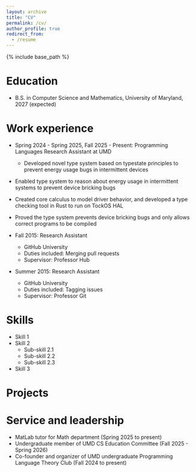 ```yaml
---
layout: archive
title: "CV"
permalink: /cv/
author_profile: true
redirect_from:
  - /resume
---
```


{% include base_path %}

Education
======
* B.S. in Computer Science and Mathematics, University of Maryland, 2027 (expected)

Work experience
======
* Spring 2024 - Spring 2025, Fall 2025 - Present: Programming Languages Research Assistant at UMD
  * Developed novel type system based on typestate principles to prevent energy usage bugs in intermittent devices
* Enabled type system to reason about energy usage in intermittent systems to prevent device bricking bugs
* Created core calculus to model driver behavior, and developed a type checking tool in Rust to run on TockOS HAL
* Proved the type system prevents device bricking bugs and only allows correct programs to be compiled

* Fall 2015: Research Assistant
  * GitHub University
  * Duties included: Merging pull requests
  * Supervisor: Professor Hub

* Summer 2015: Research Assistant
  * GitHub University
  * Duties included: Tagging issues
  * Supervisor: Professor Git
  
Skills
======
* Skill 1
* Skill 2
  * Sub-skill 2.1
  * Sub-skill 2.2
  * Sub-skill 2.3
* Skill 3

Projects
======
  
Service and leadership
======
* MatLab tutor for Math department (Spring 2025 to present)
* Undergraduate member of UMD CS Education Committee (Fall 2025 - Spring 2026)
* Co-founder and organizer of UMD undergraduate Programming Language Theory Club (Fall 2024 to present)
